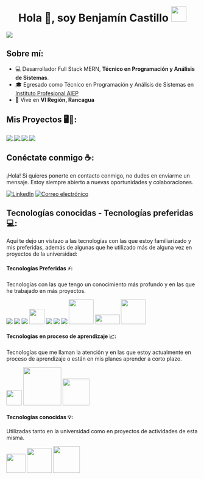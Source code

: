 <h1 align="center">Hola 👋, soy Benjamín Castillo <img height="40" src="https://emoji.gg/assets/emoji/7333-parrotdance.gif"></h1>
<img align="center" src="https://res.cloudinary.com/practicaldev/image/fetch/s--xq8xxUmL--/c_limit%2Cf_auto%2Cfl_progressive%2Cq_auto%2Cw_880/https://external-preview.redd.it/x7vVnP3L75Wh4ApmXedKjze9b7ZuH5h7oW-4xbHMiHQ.jpg%3Fauto%3Dwebp%26s%3Db7d6873eed8c442bb685a083b3b4bfff6dd009ac" />

## Sobre mí:

- 💻 Desarrollador Full Stack MERN, **Técnico en Programación y Análisis de Sistemas**.
- 🎓 Egresado como Técnico en Programación y Análisis de Sistemas en [Instituto Profesional AIEP](https://www.aiep.cl/)
- 🏡 Vive en **VI Región, Rancagua**

## Mis Proyectos 🖥️📝:

<a href="https://github.com/AkaBnja/360BarberShopWebsite-MERN">
  <img align="center" src="https://github-readme-stats.vercel.app/api/pin/?username=AkaBnja&repo=360BarberShopWebsite-MERN&theme=tokyonight" />
</a>

<a href="https://github.com/AkaBnja/AcademyWebsite-MERN">
  <img align="center" src="https://github-readme-stats.vercel.app/api/pin/?username=AkaBnja&repo=AcademyWebsite-MERN&theme=tokyonight" />
</a>

<a href="https://github.com/AkaBnja/HTML-CSS-Sass-Projects">
  <img align="center" src="https://github-readme-stats.vercel.app/api/pin/?username=AkaBnja&repo=HTML-CSS-Sass-Projects&theme=tokyonight" />
</a>

<a href="https://github.com/AkaBnja/JavaScript-Projects">
  <img align="center" src="https://github-readme-stats.vercel.app/api/pin/?username=AkaBnja&repo=JavaScript-Projects&theme=tokyonight" />
</a>

## Conéctate conmigo ☕:

¡Hola! Si quieres ponerte en contacto conmigo, no dudes en enviarme un mensaje. Estoy siempre abierto a nuevas oportunidades y colaboraciones.

[![LinkedIn](https://img.icons8.com/fluency/48/000000/linkedin.png "Tu LinkedIn")](https://www.linkedin.com/in/benjam%C3%ADn-castillo-21079325a/) [![Correo electrónico](https://img.icons8.com/fluency/48/000000/gmail.png "Tu Correo Electrónico")](mailto:benjamin.cst119@gmail.com)

## Tecnologías conocidas - Tecnologías preferidas 💻:

Aquí te dejo un vistazo a las tecnologías con las que estoy familiarizado y mis preferidas, además de algunas que he utilizado más de alguna vez en proyectos de la universidad:

#### Tecnologías Preferidas ⚡:
Tecnologías con las que tengo un conocimiento más profundo y en las que he trabajado en más proyectos.

<img src="https://img.icons8.com/color/48/000000/html-5--v1.png"/> <img src="https://img.icons8.com/color/48/000000/css3.png"/> <img src="https://img.icons8.com/color/48/000000/sass.png"/>   <img src="https://static-00.iconduck.com/assets.00/tailwind-css-icon-512x307-1v56l8ed.png" width="40px"> <img src="https://img.icons8.com/color/48/000000/javascript--v1.png"/> <img src="https://img.icons8.com/office/48/000000/react.png"/> <img src="https://img.icons8.com/color/48/000000/mongodb.png"/>   <img src="https://upload.wikimedia.org/wikipedia/commons/thumb/d/d9/Node.js_logo.svg/2560px-Node.js_logo.svg.png" width="65px"> <img src="https://upload.wikimedia.org/wikipedia/commons/thumb/d/db/Npm-logo.svg/2560px-Npm-logo.svg.png" width="65px" height="25px">  <img src="https://seeklogo.com/images/Y/yarn-logo-6BA9130991-seeklogo.com.png" width="65px">

#### Tecnologías en proceso de aprendizaje 📈:
Tecnologías que me llaman la atención y en las que estoy actualmente en proceso de aprendizaje o están en mis planes aprender a corto plazo.

<img src="https://upload.wikimedia.org/wikipedia/commons/thumb/4/4c/Typescript_logo_2020.svg/2048px-Typescript_logo_2020.svg.png" width="40px" height="40px" /> <img src="https://i.pinimg.com/originals/f0/1f/69/f01f692c14ed47421cbc564ae4bf0ed3.png" width="100px" /> <img src="https://static-00.iconduck.com/assets.00/nextjs-icon-512x309-yynfidez.png"  width="70px" />

#### Tecnologías conocidas 💡:
Utilizadas tanto en la universidad como en proyectos de actividades de esta misma.

<img src="https://cdn.iconscout.com/icon/free/png-256/free-php-28-226043.png" width="50px" /> <img src="https://cdn.freebiesupply.com/logos/large/2x/mysql-logo-png-transparent.png" width="65px" /> <img src="https://openwhisk.apache.org/images/runtimes/icon-python-text-color-horz.png"  width="70px" />

